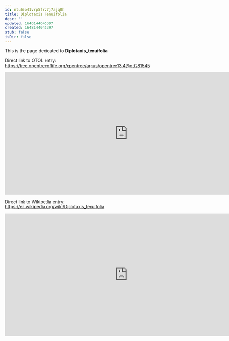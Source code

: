 ```yaml
---
id: ntu65o41vrp5frz7j7ajq0h
title: Diplotaxis Tenuifolia
desc: ''
updated: 1648144045397
created: 1648144045397
stub: false
isDir: false
---
```

This is the page dedicated to **Diplotaxis_tenuifolia**


Direct link to OTOL entry: https://tree.opentreeoflife.org/opentree/argus/opentree13.4@ott281545



<html>
    <body>
    <iframe src="https://tree.opentreeoflife.org/opentree/argus/opentree13.4@ott281545"
    width="800" height="400" frameborder="0" allowfullscreen> </iframe>
    </body>
</html>
    


Direct link to Wikipedia entry: https://en.wikipedia.org/wiki/Diplotaxis_tenuifolia



<html>
    <body>
    <iframe src="https://en.wikipedia.org/wiki/Diplotaxis_tenuifolia"
    width="800" height="400" frameborder="0" allowfullscreen> </iframe>
    </body>
</html>
    

